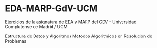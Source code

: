 # EDA-MARP-GdV-UCM
Ejercicios de la asignatura de EDA y MARP del GDV - Universidad Complutense de Madrid / UCM


Estructura de Datos y Algoritmos
Metodos Algoritmicos en Resolucion de Problemas
